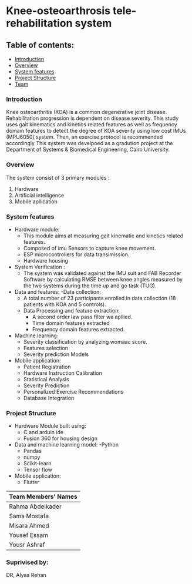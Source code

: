 # Knee-osteoarthrosis tele-rehabilitation system

## Table of contents:

- [Introduction](#introduction)
- [Overview](#Overview)
- [System features](#Sytemfeatures)
- [Project Structure](#project-structure)
- [Team](#team)

### Introduction
Knee osteoarthritis (KOA) is a common degenerative joint disease. Rehabilitation progression is dependent on disease severity. This study uses gait kinematics and kinetics related features as well as frequency domain features to detect the degree of KOA severity using low cost IMUs (MPU6050) system. Then, an exercise protocol is recommended accordingly
This system was develpoed as a gradution project at the Department of Systems & Biomedical Engineering, Cairo University.
### Overview
The system consist of 3 primary modules :
1. Hardware
2. Artificial intelligence
3. Mobile apllication
### System features
- Hardware module:
  - This module aims at measuring gait kinematic and kinetics related features.
  - Composed of imu Sensors to capture knee movement.
  - ESP microcontrollers for data transimission.
  - Hardware housing
- System  Verification :
  - The system was validated against the IMU suit and FAB Recorder Software by calculating RMSE between knee angles measured by the two systems during the time up and go task (TUG).
- Data and features:
  -Data collection:
    - A total number of 23 participants enrolled in data collection (18 patients with KOA and 5 controls).
  - Data Processing and feature extraction:
    - A second order law pass filter wa apllied.
    - Time domain features extracted
    - Frequency domain features extracted.
- Machine learning:
  - Severity classification by analyzing womaac score.
  - Features selection
  - Severity prediction Models
- Mobile application:
  - Patient Registration
  - Hardware Instruction Calibration
  - Statistical Analysis
  - Severity Prediction
  - Personalized Exercise Recommendations
  - Database Integration
### Project Structure
- Hardware Module built using:
  - C and arduin ide
  - Fusion 360 for housing design
- Data and machine learning model:
  -Python
  - Pandas
  - numpy
  - Scikit-learn
  - Tensor flow
- Mobile application:
  - Flutter
  
| Team Members' Names                                  | 
| ---------------------------------------------------- |
| Rahma Abdelkader      | 
| Sama Mostafa      |
|Misara Ahmed     |
| Yousef Essam       |           
| Yousr Ashraf        |   

### Suprivised by:
DR, Alyaa Rehan
    
